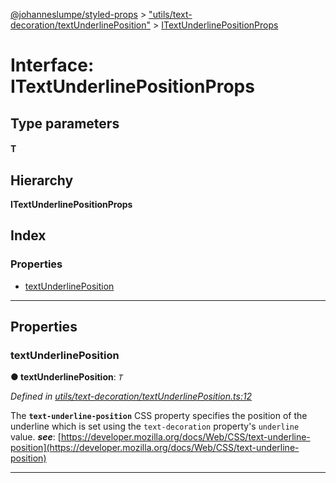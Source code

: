 [@johanneslumpe/styled-props](../README.md) > ["utils/text-decoration/textUnderlinePosition"](../modules/_utils_text_decoration_textunderlineposition_.md) > [ITextUnderlinePositionProps](../interfaces/_utils_text_decoration_textunderlineposition_.itextunderlinepositionprops.md)

# Interface: ITextUnderlinePositionProps

## Type parameters
#### T 
## Hierarchy

**ITextUnderlinePositionProps**

## Index

### Properties

* [textUnderlinePosition](_utils_text_decoration_textunderlineposition_.itextunderlinepositionprops.md#textunderlineposition)

---

## Properties

<a id="textunderlineposition"></a>

###  textUnderlinePosition

**● textUnderlinePosition**: *`T`*

*Defined in [utils/text-decoration/textUnderlinePosition.ts:12](https://github.com/johanneslumpe/styled-props/blob/3abf398/src/utils/text-decoration/textUnderlinePosition.ts#L12)*

The **`text-underline-position`** CSS property specifies the position of the underline which is set using the `text-decoration` property's `underline` value.
*__see__*: [https://developer.mozilla.org/docs/Web/CSS/text-underline-position](https://developer.mozilla.org/docs/Web/CSS/text-underline-position)

___

